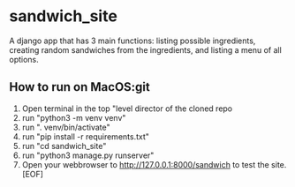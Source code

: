 # sandwich_site

A django app that has 3 main functions: listing possible ingredients, creating random sandwiches from the ingredients, and listing a menu of all options.

## How to run on MacOS:git

1. Open terminal in the top "level director of the cloned repo
2. run "python3 -m venv venv"
3. run ". venv/bin/activate"
4. run "pip install -r requirements.txt"
5. run "cd sandwich_site"
6. run "python3 manage.py runserver"
7. Open your webbrowser to <http://127.0.0.1:8000/sandwich> to test the site.  
[EOF]
